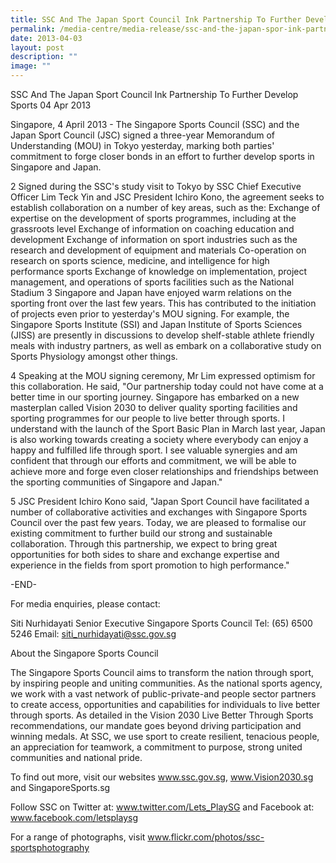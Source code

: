 ```yaml
---
title: SSC And The Japan Sport Council Ink Partnership To Further Develop Sports
permalink: /media-centre/media-release/ssc-and-the-japan-spor-ink-partnership-to-develop-sports/
date: 2013-04-03
layout: post
description: ""
image: ""
---
```

SSC And The Japan Sport Council Ink Partnership To Further Develop Sports
04 Apr 2013

	
Singapore, 4 April 2013 - The Singapore Sports Council (SSC) and the Japan Sport Council (JSC) signed a three-year Memorandum of Understanding (MOU) in Tokyo yesterday, marking both parties' commitment to forge closer bonds in an effort to further develop sports in Singapore and Japan.

2     Signed during the SSC's study visit to Tokyo by SSC Chief Executive Officer Lim Teck Yin and JSC President Ichiro Kono, the agreement seeks to establish collaboration on a number of key areas, such as the:
Exchange of expertise on the development of sports programmes, including at the grassroots level
Exchange of information on coaching education and development
Exchange of information on sport industries such as the research and development of equipment and materials
Co-operation on research on sports science, medicine, and intelligence for high performance sports
Exchange of knowledge on implementation, project management, and operations of sports facilities such as the National Stadium
3     Singapore and Japan have enjoyed warm relations on the sporting front over the last few years. This has contributed to the initiation of projects even prior to yesterday's MOU signing. For example, the Singapore Sports Institute (SSI) and Japan Institute of Sports Sciences (JISS) are presently in discussions to develop shelf-stable athlete friendly meals with industry partners, as well as embark on a collaborative study on Sports Physiology amongst other things.

4     Speaking at the MOU signing ceremony, Mr Lim expressed optimism for this collaboration. He said, "Our partnership today could not have come at a better time in our sporting journey. Singapore has embarked on a new masterplan called Vision 2030 to deliver quality sporting facilities and sporting programmes for our people to live better through sports. I understand with the launch of the Sport Basic Plan in March last year, Japan is also working towards creating a society where everybody can enjoy a happy and fulfilled life through sport. I see valuable synergies and am confident that through our efforts and commitment, we will be able to achieve more and forge even closer relationships and friendships between the sporting communities of Singapore and Japan."

5     JSC President Ichiro Kono said, "Japan Sport Council have facilitated a number of collaborative activities and exchanges with Singapore Sports Council over the past few years. Today, we are pleased to formalise our existing commitment to further build our strong and sustainable collaboration. Through this partnership, we expect to bring great opportunities for both sides to share and exchange expertise and experience in the fields from sport promotion to high performance."

-END-

For media enquiries, please contact:

Siti Nurhidayati
Senior Executive
Singapore Sports Council
Tel: (65) 6500 5246
Email: siti_nurhidayati@ssc.gov.sg


About the Singapore Sports Council

The Singapore Sports Council aims to transform the nation through sport, by inspiring people and uniting communities. As the national sports agency, we work with a vast network of public-private-and people sector partners to create access, opportunities and capabilities for individuals to live better through sports. As detailed in the Vision 2030 Live Better Through Sports recommendations, our mandate goes beyond driving participation and winning medals. At SSC, we use sport to create resilient, tenacious people, an appreciation for teamwork, a commitment to purpose, strong united communities and national pride.

To find out more, visit our websites www.ssc.gov.sg, www.Vision2030.sg and SingaporeSports.sg

Follow SSC on Twitter at: www.twitter.com/Lets_PlaySG and Facebook at: www.facebook.com/letsplaysg

For a range of photographs, visit www.flickr.com/photos/ssc-sportsphotography

